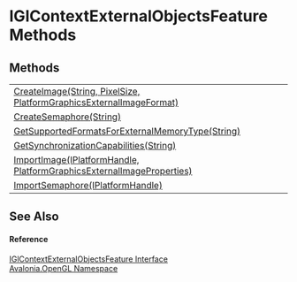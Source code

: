 # IGlContextExternalObjectsFeature Methods




## Methods
<table>
<tr>
<td><a href="M_Avalonia_OpenGL_IGlContextExternalObjectsFeature_CreateImage">CreateImage(String, PixelSize, PlatformGraphicsExternalImageFormat)</a></td>
<td> </td>
</tr>
<tr>
<td><a href="M_Avalonia_OpenGL_IGlContextExternalObjectsFeature_CreateSemaphore">CreateSemaphore(String)</a></td>
<td> </td>
</tr>
<tr>
<td><a href="M_Avalonia_OpenGL_IGlContextExternalObjectsFeature_GetSupportedFormatsForExternalMemoryType">GetSupportedFormatsForExternalMemoryType(String)</a></td>
<td> </td>
</tr>
<tr>
<td><a href="M_Avalonia_OpenGL_IGlContextExternalObjectsFeature_GetSynchronizationCapabilities">GetSynchronizationCapabilities(String)</a></td>
<td> </td>
</tr>
<tr>
<td><a href="M_Avalonia_OpenGL_IGlContextExternalObjectsFeature_ImportImage">ImportImage(IPlatformHandle, PlatformGraphicsExternalImageProperties)</a></td>
<td> </td>
</tr>
<tr>
<td><a href="M_Avalonia_OpenGL_IGlContextExternalObjectsFeature_ImportSemaphore">ImportSemaphore(IPlatformHandle)</a></td>
<td> </td>
</tr>
</table>

## See Also


#### Reference
<a href="T_Avalonia_OpenGL_IGlContextExternalObjectsFeature">IGlContextExternalObjectsFeature Interface</a>  
<a href="N_Avalonia_OpenGL">Avalonia.OpenGL Namespace</a>  

